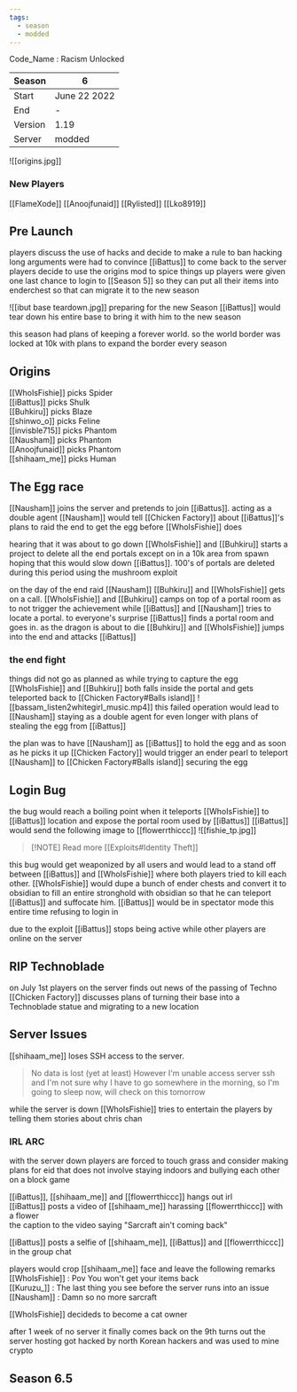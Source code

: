 ```yaml
---
tags:
  - season
  - modded
---
```


Code_Name : Racism Unlocked

| Season  | 6            |
| ------- | ------------ |
| Start   | June 22 2022 |
| End     | -            |
| Version | 1.19         |
| Server  | modded       |

![[origins.jpg]]


### New Players
[[FlameXode]]
[[Anoojfunaid]]
[[Rylisted]]
[[Lko8919]]
## Pre Launch
players discuss the use of hacks and decide to make a rule to ban hacking
long arguments were had to convince [[iBattus]] to come back to the server
players decide to use the origins mod to spice things up
players were given one last chance to login to [[Season 5]] so they can put all their items into enderchest so that can migrate it to the new season


![[ibut base teardown.jpg]]
preparing for the new Season [[iBattus]] would tear down his entire base to bring it with him to the new season

this season had plans of keeping a forever world. so the world border was locked at 10k with plans to expand the border every season 
## Origins 
[[WhoIsFishie]] picks Spider   
[[iBattus]] picks Shulk   
[[Buhkiru]] picks Blaze  
[[shinwo_o]] picks Feline  
[[invisble715]] picks Phantom  
[[Nausham]] picks Phantom  
[[Anoojfunaid]] picks Phantom  
[[shihaam_me]] picks Human   

## The Egg race
[[Nausham]] joins the server and pretends to join [[iBattus]]. acting as a double agent [[Nausham]] would tell [[Chicken Factory]] about [[iBattus]]'s plans to raid the end to get the egg before [[WhoIsFishie]] does

hearing that it was about to go down [[WhoIsFishie]] and [[Buhkiru]] starts a project to delete all the end portals except on in a 10k area from spawn hoping that this would slow down [[iBattus]]. 100's of portals are deleted during this period using the mushroom exploit  

on the day of the end raid [[Nausham]] [[Buhkiru]] and [[WhoIsFishie]] gets on a call. [[WhoIsFishie]] and [[Buhkiru]] camps on top of a portal room as to not trigger the achievement while [[iBattus]] and [[Nausham]] tries to locate a portal. to everyone's surprise [[iBattus]] finds a portal room and goes in. as the dragon is about to die [[Buhkiru]] and [[WhoIsFishie]] jumps into the end and attacks [[iBattus]]

### the end fight
things did not go as planned as while trying to capture the egg [[WhoIsFishie]] and [[Buhkiru]] both falls inside the portal and gets teleported back to [[Chicken Factory#Balls island]]
![[bassam_listen2whitegirl_music.mp4]]
this failed operation would lead to [[Nausham]] staying as a double agent for even longer with plans of stealing the egg from [[iBattus]]

the plan was to have [[Nausham]] as [[iBattus]] to hold the egg and as soon as he picks it up [[Chicken Factory]] would trigger an ender pearl to teleport [[Nausham]] to [[Chicken Factory#Balls island]] securing the egg 
## Login Bug

the bug would reach a boiling point when it teleports [[WhoIsFishie]] to [[iBattus]] location and expose the portal room used by [[iBattus]]
[[iBattus]] would send the following image to [[flowerrthiccc]]
![[fishie_tp.jpg]]    


> [!NOTE] Read more
> [[Exploits#Identity Theft]]

this bug would get weaponized by all users and would lead to a stand off between [[iBattus]] and [[WhoIsFishie]] where both players tried to kill each other. [[WhoIsFishie]] would dupe a bunch of ender chests and convert it to obsidian to fill an entire stronghold with obsidian so that he can teleport [[iBattus]] and suffocate him. [[iBattus]] would be in spectator mode this entire time refusing to login in

due to the exploit [[iBattus]] stops being active while other players are online on the server

## RIP Technoblade
on July 1st players on the server finds out news of the passing of Techno  
[[Chicken Factory]] discusses plans of turning their base into a Technoblade statue and migrating to a new location 


## Server Issues
[[shihaam_me]] loses SSH access to the server. 

>No data is lost (yet at least)
>However I'm unable access server ssh and I'm not sure why
>I have to go somewhere in the morning, so I'm going to sleep now, will check on this tomorrow


while the server is down [[WhoIsFishie]] tries to entertain the players by telling them stories about chris chan

### IRL ARC
with the server down players are forced to touch grass and consider making plans for eid that does not involve staying indoors and bullying each other on a block game

[[iBattus]], [[shihaam_me]] and [[flowerrthiccc]] hangs out irl  
[[iBattus]] posts a video of [[shihaam_me]] harassing [[flowerrthiccc]] with a flower   
the caption to the video saying "Sarcraft ain't coming back"

[[iBattus]] posts a selfie of [[shihaam_me]], [[iBattus]] and [[flowerrthiccc]] in the group chat

players would crop [[shihaam_me]] face and leave the following remarks
[[WhoIsFishie]] : Pov You won't get your items back   
[[Kuruzu_]] : The last thing you see before the server runs into an issue   
[[Nausham]] :  Damn so no more sarcraft  

[[WhoIsFishie]] decideds to become a cat owner

after 1 week of no server it finally comes back on the 9th
turns out the server hosting got hacked by north Korean hackers and was used to mine crypto

## Season 6.5
